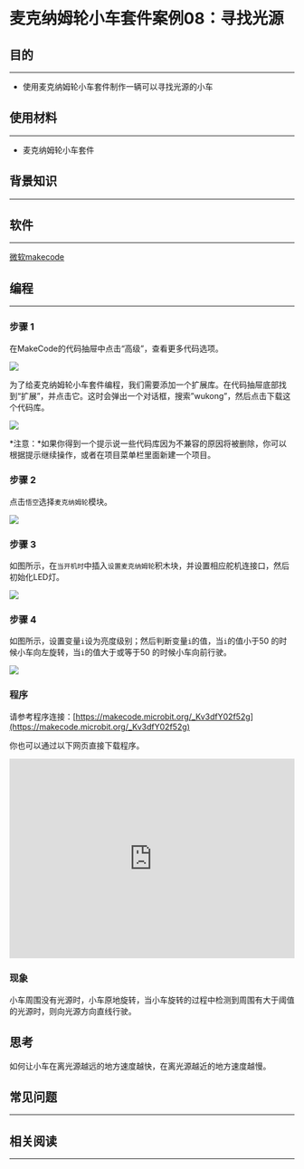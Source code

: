 # 麦克纳姆轮小车套件案例08：寻找光源

## 目的
---

- 使用麦克纳姆轮小车套件制作一辆可以寻找光源的小车

## 使用材料
---

- 麦克纳姆轮小车套件

## 背景知识
---

## 软件
---

[微软makecode](https://makecode.microbit.org/#)

## 编程
---

### 步骤 1
 在MakeCode的代码抽屉中点击“高级”，查看更多代码选项。

![](https://raw.githubusercontent.com/elecfreaks/learn-cn/master/microbitKit/Mecanum_wheel_car_kit/images/Mecanum%20wheel%20car%20kit_case_01_01.png)

为了给麦克纳姆轮小车套件编程，我们需要添加一个扩展库。在代码抽屉底部找到“扩展”，并点击它。这时会弹出一个对话框，搜索”wukong”，然后点击下载这个代码库。

![](https://raw.githubusercontent.com/elecfreaks/learn-cn/master/microbitKit/Mecanum_wheel_car_kit/images/Mecanum%20wheel%20car%20kit_case_01_02.png)

*注意：*如果你得到一个提示说一些代码库因为不兼容的原因将被删除，你可以根据提示继续操作，或者在项目菜单栏里面新建一个项目。

### 步骤 2

点击`悟空`选择`麦克纳姆轮`模块。



![](https://raw.githubusercontent.com/elecfreaks/learn-cn/master/microbitKit/Mecanum_wheel_car_kit/images/Mecanum%20wheel%20car%20kit_case_01_03.png)


### 步骤 3

如图所示，在`当开机时`中插入`设置麦克纳姆轮`积木块，并设置相应舵机连接口，然后初始化LED灯。



![](https://raw.githubusercontent.com/elecfreaks/learn-cn/master/microbitKit/Mecanum_wheel_car_kit/images/Mecanum%20wheel%20car%20kit_case_08_05.png)


### 步骤 4

如图所示，设置变量`i`设为亮度级别；然后判断变量`i`的值，当`i`的值小于50 的时候小车向左旋转，当`i`的值大于或等于50 的时候小车向前行驶。



![](https://raw.githubusercontent.com/elecfreaks/learn-cn/master/microbitKit/Mecanum_wheel_car_kit/images/Mecanum%20wheel%20car%20kit_case_08_06.png)


### 程序

请参考程序连接：[https://makecode.microbit.org/_Kv3dfY02f52g](https://makecode.microbit.org/_Kv3dfY02f52g)

你也可以通过以下网页直接下载程序。

<div style="position:relative;height:0;padding-bottom:70%;overflow:hidden;"><iframe style="position:absolute;top:0;left:0;width:100%;height:100%;" src="https://makecode.microbit.org/#pub:_Kv3dfY02f52g]" frameborder="0" sandbox="allow-popups allow-forms allow-scripts allow-same-origin"></iframe></div>  

### 现象

小车周围没有光源时，小车原地旋转，当小车旋转的过程中检测到周围有大于阈值的光源时，则向光源方向直线行驶。

## 思考
如何让小车在离光源越远的地方速度越快，在离光源越近的地方速度越慢。

## 常见问题
---
## 相关阅读  
---
